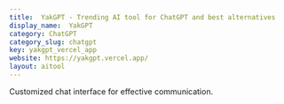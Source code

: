 ```yaml
---
title:  YakGPT - Trending AI tool for ChatGPT and best alternatives
display_name:  YakGPT
category: ChatGPT
category_slug: chatgpt
key: yakgpt_vercel_app
website: https://yakgpt.vercel.app/
layout: aitool
---
```


Customized chat interface for effective communication.
